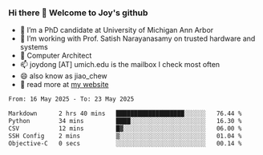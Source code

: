 ### Hi there 👋 Welcome to Joy's github

- 🔭 I’m a PhD candidate at University of Michigan Ann Arbor
- 🌱 I’m working with Prof. Satish Narayanasamy on trusted hardware and systems
- 👯 Computer Architect
- 📫 joydong [AT] umich.edu is the mailbox I check most often
- 😄 also know as jiao_chew
- 💬 read more at [my website](https://joydddd.github.io/)
<!--START_SECTION:waka-->

```txt
From: 16 May 2025 - To: 23 May 2025

Markdown      2 hrs 40 mins   ███████████████████░░░░░░   76.44 %
Python        34 mins         ████░░░░░░░░░░░░░░░░░░░░░   16.30 %
CSV           12 mins         █▓░░░░░░░░░░░░░░░░░░░░░░░   06.00 %
SSH Config    2 mins          ▒░░░░░░░░░░░░░░░░░░░░░░░░   01.04 %
Objective-C   0 secs          ░░░░░░░░░░░░░░░░░░░░░░░░░   00.14 %
```

<!--END_SECTION:waka-->
